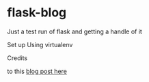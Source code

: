 # flask-blog
Just a test run of flask and getting a handle of it

Set up
Using virtualenv

Credits

to this [blog post here](http://charlesleifer.com/blog/how-to-make-a-flask-blog-in-one-hour-or-less/) 